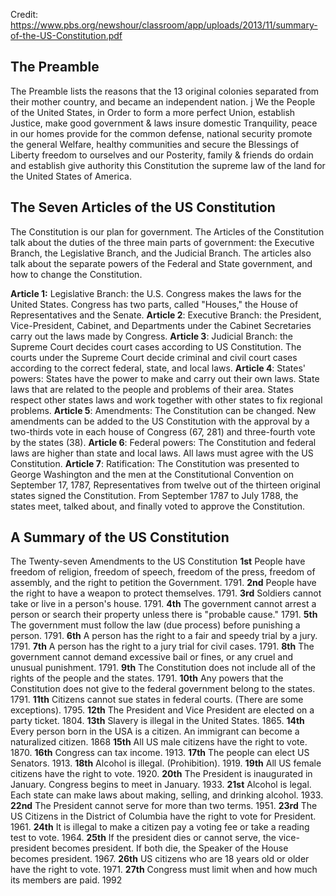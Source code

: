 Credit: https://www.pbs.org/newshour/classroom/app/uploads/2013/11/summary-of-the-US-Constitution.pdf

## The Preamble 
The Preamble lists the reasons that the 13 original colonies separated from their mother country, and became an independent nation. 
j
We the People of the United States, 
in Order to form a more perfect Union, 
establish Justice, make good government & laws
insure domestic Tranquility, peace in our homes 
provide for the common defense, national security
promote the general Welfare, healthy communities
and secure the Blessings of Liberty freedom
to ourselves and our Posterity, family & friends
do ordain and establish give authority
this Constitution the supreme law of the land 
for the United States of America. 

## The Seven Articles of the US Constitution 

The Constitution is our plan for government. The Articles of the Constitution talk about the duties of the 
three main parts of government: the Executive Branch, the Legislative Branch, and the Judicial Branch.
The articles also talk about the separate powers of the Federal and State government, and how to change 
the Constitution. 

**Article 1:** Legislative Branch: the U.S. Congress makes the laws for the United States. Congress has 
two parts, called "Houses," the House of Representatives and the Senate. 
**Article 2**: Executive Branch: the President, Vice-President, Cabinet, and Departments under the Cabinet Secretaries carry out the laws made by Congress. 
**Article 3**: Judicial Branch: the Supreme Court decides court cases according to US Constitution. The courts under the Supreme Court decide criminal and civil court cases according to the correct federal, state, and local laws. 
**Article 4**: States' powers: States have the power to make and carry out their own laws. State laws that are related to the people and problems of their area. States respect other states laws and work together with other states to fix regional problems. 
**Article 5**: Amendments: The Constitution can be changed. New amendments can be added to the US Constitution with the approval by a two-thirds vote in each house of Congress (67, 281) and three-fourth vote by the states (38). 
**Article 6**: Federal powers: The Constitution and federal laws are higher than state and local laws. All laws must agree with the US Constitution. 
**Article 7**: Ratification: The Constitution was presented to George Washington and the men at the Constitutional Convention on September 17, 1787, Representatives from twelve out of the thirteen original states signed the Constitution. From September 1787 to July 1788, the states meet, talked about, and finally voted to approve the Constitution. 

## A Summary of the US Constitution 

The Twenty-seven Amendments to the US Constitution 
**1st** People have freedom of religion, freedom of speech, freedom of the press, freedom of assembly, and the right to petition the Government. 1791. 
**2nd** People have the right to have a weapon to protect themselves. 1791. 
**3rd** Soldiers cannot take or live in a person's house. 1791. 
**4th** The government cannot arrest a person or search their property unless there is "probable cause." 1791. 
**5th** The government must follow the law (due process) before punishing a person. 1791. 
**6th** A person has the right to a fair and speedy trial by a jury. 1791. 
**7th** A person has the right to a jury trial for civil cases. 1791. 
**8th** The government cannot demand excessive bail or fines, or any cruel and unusual punishment. 1791. 
**9th** The Constitution does not include all of the rights of the people and the states. 1791. 
**10th** Any powers that the Constitution does not give to the federal government belong to the states. 1791. 
**11th** Citizens cannot sue states in federal courts. (There are some exceptions). 1795. 
**12th** The President and Vice President are elected on a party ticket. 1804. 
**13th** Slavery is illegal in the United States. 1865. 
**14th** Every person born in the USA is a citizen. An immigrant can become a naturalized citizen. 1868 
**15th** All US male citizens have the right to vote. 1870. 
**16th** Congress can tax income. 1913. 
**17th** The people can elect US Senators. 1913. 
**18th** Alcohol is illegal. (Prohibition). 1919. 
**19th** All US female citizens have the right to vote. 1920. 
**20th** The President is inaugurated in January. Congress begins to meet in January. 1933. 
**21st** Alcohol is legal. Each state can make laws about making, selling, and drinking alcohol. 1933. 
**22nd** The President cannot serve for more than two terms. 1951. 
**23rd** The US Citizens in the District of Columbia have the right to vote for President. 1961. 
**24th** It is illegal to make a citizen pay a voting fee or take a reading test to vote. 1964. 
**25th** If the president dies or cannot serve, the vice-president becomes president. If both die, the Speaker of the House becomes president. 1967. 
**26th** US citizens who are 18 years old or older have the right to vote. 1971. 
**27th** Congress must limit when and how much its members are paid. 1992
